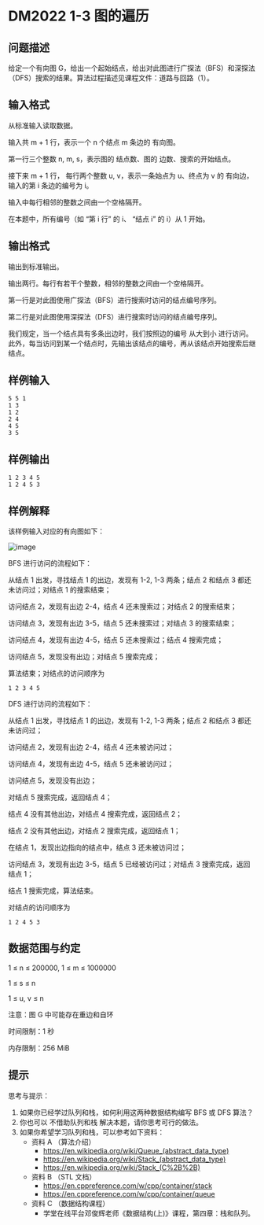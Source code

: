 # DM2022 1-3 图的遍历
## 问题描述
给定一个有向图 G，给出一个起始结点，给出对此图进行广探法（BFS）和深探法（DFS）搜索的结果。算法过程描述见课程文件：道路与回路（1）。

## 输入格式
从标准输入读取数据。

输入共 m + 1 行，表示一个 n 个结点 m 条边的 有向图。

第一行三个整数 n, m, s，表示图的 结点数、图的 边数、搜索的开始结点。

接下来 m + 1 行， 每行两个整数 u, v，表示一条始点为 u、终点为 v 的 有向边，输入的第 i 条边的编号为 i。

输入中每行相邻的整数之间由一个空格隔开。

在本题中，所有编号（如 “第 i 行” 的 i、 “结点 i” 的 i）从 1 开始。

## 输出格式
输出到标准输出。

输出两行。每行有若干个整数，相邻的整数之间由一个空格隔开。

第一行是对此图使用广探法（BFS）进行搜索时访问的结点编号序列。

第二行是对此图使用深探法（DFS）进行搜索时访问的结点编号序列。

我们规定，当一个结点具有多条出边时，我们按照边的编号 从大到小 进行访问。此外，每当访问到某一个结点时，先输出该结点的编号，再从该结点开始搜索后继结点。

## 样例输入
```
5 5 1
1 3
1 2
2 4
4 5
3 5
```
## 样例输出
```
1 2 3 4 5
1 2 4 5 3
```
## 样例解释
该样例输入对应的有向图如下：

![image](https://user-images.githubusercontent.com/72798752/174547519-c22c9095-fcea-432d-bccb-6c0fa32f0fb5.png)


BFS 进行访问的流程如下：

从结点 1 出发，寻找结点 1 的出边，发现有 1-2, 1-3 两条；结点 2 和结点 3 都还未访问过；对结点 1 的搜索结束；

访问结点 2，发现有出边 2-4，结点 4 还未搜索过；对结点 2 的搜索结束；

访问结点 3，发现有出边 3-5，结点 5 还未搜索过；对结点 3 的搜索结束；

访问结点 4，发现有出边 4-5，结点 5 还未搜索过；结点 4 搜索完成；

访问结点 5，发现没有出边；对结点 5 搜索完成；

算法结束；对结点的访问顺序为
```
1 2 3 4 5
```
DFS 进行访问的流程如下：

从结点 1 出发，寻找结点 1 的出边，发现有 1-2, 1-3 两条；结点 2 和结点 3 都还未访问过；

访问结点 2，发现有出边 2-4，结点 4 还未被访问过；

访问结点 4，发现有出边 4-5，结点 5 还未被访问过；

访问结点 5，发现没有出边；

对结点 5 搜索完成，返回结点 4；

结点 4 没有其他出边，对结点 4 搜索完成，返回结点 2；

结点 2 没有其他出边，对结点 2 搜索完成，返回结点 1；

在结点 1，发现出边指向的结点中，结点 3 还未被访问过；

访问结点 3，发现有出边 3-5，结点 5 已经被访问过；对结点 3 搜索完成，返回结点 1；

结点 1 搜索完成，算法结束。

对结点的访问顺序为
```
1 2 4 5 3
```
## 数据范围与约定
1 ≤ n ≤ 200000, 1 ≤ m ≤ 1000000

1 ≤ s ≤ n

1 ≤ u, v ≤ n

注意：图 G 中可能存在重边和自环

时间限制：1 秒

内存限制：256 MiB

## 提示
思考与提示：

1. 如果你已经学过队列和栈，如何利用这两种数据结构编写 BFS 或 DFS 算法？
2. 你也可以 不借助队列和栈 解决本题，请你思考可行的做法。
3. 如果你希望学习队列和栈，可以参考如下资料：
    * 资料 A （算法介绍）
        * https://en.wikipedia.org/wiki/Queue_(abstract_data_type)
        * https://en.wikipedia.org/wiki/Stack_(abstract_data_type)
        * https://en.wikipedia.org/wiki/Stack_(C%2B%2B)
    * 资料 B （STL 文档）
        * https://en.cppreference.com/w/cpp/container/stack
        * https://en.cppreference.com/w/cpp/container/queue
    * 资料 C （数据结构课程）
        * 学堂在线平台邓俊辉老师《数据结构(上)》课程，第四章：栈和队列。
